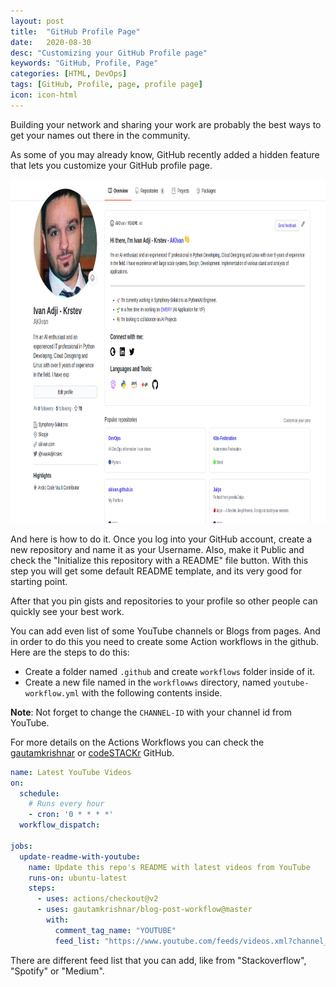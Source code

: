 ```yaml
---
layout: post
title:  "GitHub Profile Page"
date:   2020-08-30
desc: "Customizing your GitHub Profile page"
keywords: "GitHub, Profile, Page"
categories: [HTML, DevOps]
tags: [GitHub, Profile, page, profile page]
icon: icon-html
---
```


Building your network and sharing your work are probably the best ways to get your names out there in the community.

As some of you may already know, GitHub recently added a hidden feature that lets you customize your GitHub profile page.


<img src="/static/assets/img/blog/gitprofile/gitprofile.png" width="850" height="550" />

And here is how to do it.
Once you log into your GitHub account, create a new repository and name it as your Username.
Also, make it Public and check the "Initialize this repository with a README" file button. 
With this step you will get some default README template, and its very good for starting point. 


After that you pin gists and repositories to your profile so other people can quickly see your best work.

You can add even list of some YouTube channels or Blogs from pages. And in order to do this you need to create some Action workflows in the github.
Here are the steps to do this:
* Create a folder named `.github` and create `workflows` folder inside of it. 
* Create a new file named in the `workflowws` directory, named `youtube-workflow.yml` with the following contents inside.

**Note**: Not forget to change the `CHANNEL-ID` with your channel id from YouTube.  

For more details on the Actions Workflows you can check the [gautamkrishnar](https://github.com/gautamkrishnar/blog-post-workflow) or [codeSTACKr](https://github.com/codeSTACKr/codeSTACKr) GitHub.

```yaml
name: Latest YouTube Videos
on:
  schedule:
    # Runs every hour
    - cron: '0 * * * *'
  workflow_dispatch:

jobs:
  update-readme-with-youtube:
    name: Update this repo's README with latest videos from YouTube
    runs-on: ubuntu-latest
    steps:
      - uses: actions/checkout@v2
      - uses: gautamkrishnar/blog-post-workflow@master
        with:
          comment_tag_name: "YOUTUBE"
          feed_list: "https://www.youtube.com/feeds/videos.xml?channel_id=<CHANNEL-ID>"
```

There are different feed list that you can add, like from "Stackoverflow", "Spotify" or "Medium". 